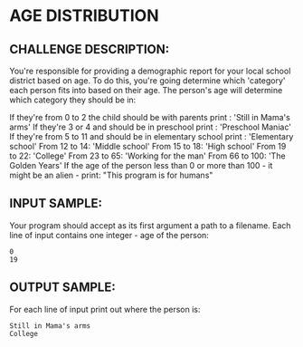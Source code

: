 AGE DISTRIBUTION
================

CHALLENGE DESCRIPTION:
----------------------

You're responsible for providing a demographic report for your local school district based on age. To do this, you're going determine which 'category' each person fits into based on their age.
The person's age will determine which category they should be in:

If they're from 0 to 2 the child should be with parents print : 'Still in Mama's arms' 
If they're 3 or 4 and should be in preschool print : 'Preschool Maniac' 
If they're from 5 to 11 and should be in elementary school print : 'Elementary school' 
From 12 to 14: 'Middle school' 
From 15 to 18: 'High school' 
From 19 to 22: 'College'
From 23 to 65: 'Working for the man' 
From 66 to 100: 'The Golden Years' 
If the age of the person less than 0 or more than 100 - it might be an alien - print: "This program is for humans"

INPUT SAMPLE:
-------------

Your program should accept as its first argument a path to a filename. Each line of input contains one integer - age of the person:

	0
	19

OUTPUT SAMPLE:
--------------

For each line of input print out where the person is:

	Still in Mama's arms
	College
